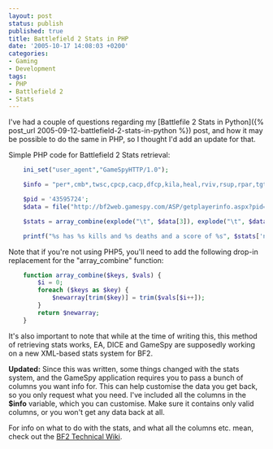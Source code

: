 ```yaml
---
layout: post
status: publish
published: true
title: Battlefield 2 Stats in PHP
date: '2005-10-17 14:08:03 +0200'
categories:
- Gaming
- Development
tags:
- PHP
- Battlefield 2
- Stats
---
```


I've had a couple of questions regarding my [Battlefile 2 Stats in
Python]({% post_url 2005-09-12-battlefield-2-stats-in-python %})
post, and how it may be possible to do the same in PHP, so I thought I'd
add an update for that.

Simple PHP code for Battlefield 2 Stats retrieval:

```php
    ini_set("user_agent","GameSpyHTTP/1.0");

    $info = "per*,cmb*,twsc,cpcp,cacp,dfcp,kila,heal,rviv,rsup,rpar,tgte,dkas,dsab,cdsc,rank,cmsc,kick,kill,deth,suic,ospm,klpm,klpr,dtpr,bksk,wdsk,bbrs,tcdr,ban,dtpm,lbtl,osaa,vrk,tsql,tsqm,tlwf,mvks,vmks,mvn*,vmr*,fkit,fmap,fveh,fwea,wtm-,wkl-,wdt-,wac-,wkd-,vtm-,vkl-,vdt-,vkd-,vkr-,atm-,awn-,alo-,abr-,ktm-,kkl-,kdt-,kkd-";

    $pid = '43595724';
    $data = file("http://bf2web.gamespy.com/ASP/getplayerinfo.aspx?pid=".$pid."&info=".$info);

    $stats = array_combine(explode("\t", $data[3]), explode("\t", $data[4]));

    printf("%s has %s kills and %s deaths and a score of %s", $stats['nick'], $stats['kill'], $stats['deth'], $stats['scor']);
```

Note that if you're not using PHP5, you'll need to add the following
drop-in replacement for the "array\_combine" function:

```php
    function array_combine($keys, $vals) {
        $i = 0;
        foreach ($keys as $key) {
            $newarray[trim($key)] = trim($vals[$i++]);
        }
        return $newarray;
    }
```

It's also important to note that while at the time of writing this, this
method of retrieving stats works, EA, DICE and GameSpy are supposedly
working on a new XML-based stats system for BF2.

**Updated:** Since this was written, some things changed with the stats
system, and the GameSpy application requires you to pass a bunch of
columns you want info for. This can help customise the data you get
back, so you only request what you need. I've included all the columns
in the **\$info** variable, which you can customise. Make sure it
contains only valid columns, or you won't get any data back at all.

For info on what to do with the stats, and what all the columns etc.
mean, check out the [BF2 Technical
Wiki](http://bf2.fun-o-matic.org/index.php/BF2Stats).
